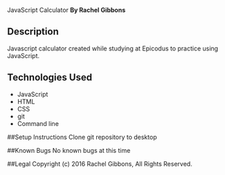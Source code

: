 JavaScript Calculator
**By Rachel Gibbons**

## Description
Javascript calculator created while studying at Epicodus to practice using JavaScript.

## Technologies Used
* JavaScript
* HTML
* CSS
* git
* Command line

##Setup Instructions
Clone git repository to desktop

##Known Bugs
No known bugs at this time

##Legal
Copyright (c) 2016 Rachel Gibbons, All Rights Reserved.
